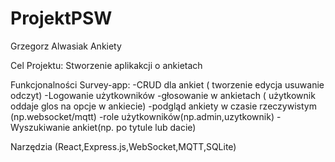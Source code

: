 # ProjektPSW

Grzegorz Alwasiak
Ankiety

Cel Projektu:
Stworzenie aplikakcji o ankietach


Funkcjonalności Survey-app:
-CRUD dla ankiet ( tworzenie edycja usuwanie odczyt)
-Logowanie użytkowników
-głosowanie w ankietach ( użytkownik oddaje glos na opcje w ankiecie)
-podgląd ankiety w czasie rzeczywistym (np.websocket/mqtt)
-role użytkowników(np.admin,uzytkownik)
-Wyszukiwanie ankiet(np. po tytule lub dacie)

Narzędzia (React,Express.js,WebSocket,MQTT,SQLite)

